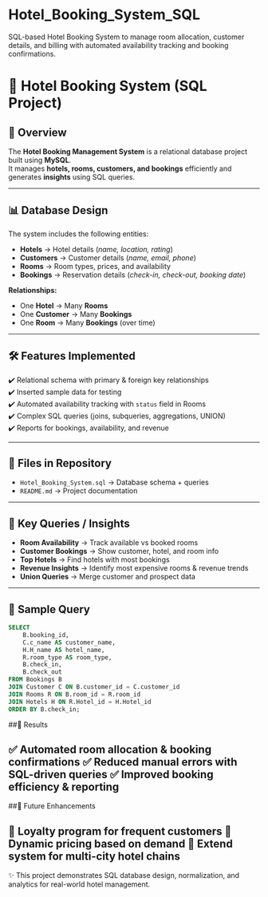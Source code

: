 # Hotel_Booking_System_SQL
SQL-based Hotel Booking System to manage room allocation, customer details, and billing with automated availability tracking and booking confirmations.
# 🏨 Hotel Booking System (SQL Project)

## 📌 Overview
The **Hotel Booking Management System** is a relational database project built using **MySQL**.  
It manages **hotels, rooms, customers, and bookings** efficiently and generates **insights** using SQL queries.  

---

## 📊 Database Design
The system includes the following entities:

- **Hotels** → Hotel details (*name, location, rating*)  
- **Customers** → Customer details (*name, email, phone*)  
- **Rooms** → Room types, prices, and availability  
- **Bookings** → Reservation details (*check-in, check-out, booking date*)  

**Relationships:**
- One **Hotel** → Many **Rooms**  
- One **Customer** → Many **Bookings**  
- One **Room** → Many **Bookings** (over time)  

---

## 🛠️ Features Implemented
✔️ Relational schema with primary & foreign key relationships  
✔️ Inserted sample data for testing  
✔️ Automated availability tracking with `status` field in Rooms  
✔️ Complex SQL queries (joins, subqueries, aggregations, UNION)  
✔️ Reports for bookings, availability, and revenue  

---

## 📂 Files in Repository
- `Hotel_Booking_System.sql` → Database schema + queries  
- `README.md` → Project documentation  

---

## 🚀 Key Queries / Insights
- **Room Availability** → Track available vs booked rooms  
- **Customer Bookings** → Show customer, hotel, and room info  
- **Top Hotels** → Find hotels with most bookings  
- **Revenue Insights** → Identify most expensive rooms & revenue trends  
- **Union Queries** → Merge customer and prospect data  

---

## 📸 Sample Query
```sql
SELECT
    B.booking_id,
    C.c_name AS customer_name,
    H.H_name AS hotel_name,
    R.room_type AS room_type,
    B.check_in,
    B.check_out
FROM Bookings B
JOIN Customer C ON B.customer_id = C.customer_id
JOIN Rooms R ON B.room_id = R.room_id
JOIN Hotels H ON R.Hotel_id = H.Hotel_id
ORDER BY B.check_in;
```
##🎯 Results 

✅ Automated room allocation & booking confirmations
✅ Reduced manual errors with SQL-driven queries
✅ Improved booking efficiency & reporting
---
##🌟 Future Enhancements

🔹 Loyalty program for frequent customers
🔹 Dynamic pricing based on demand
🔹 Extend system for multi-city hotel chains
---
✨ This project demonstrates SQL database design, normalization, and analytics for real-world hotel management.

